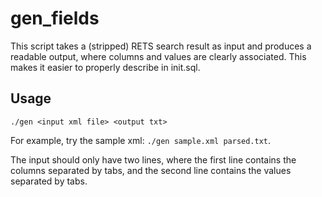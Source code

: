 # gen_fields
This script takes a (stripped) RETS search result as input and produces a
readable output, where columns and values are clearly associated. This makes it
easier to properly describe in init.sql.

## Usage
``./gen <input xml file> <output txt>``

For example, try the sample xml: ``./gen sample.xml parsed.txt``.

The input should only have two lines, where the first line contains the columns
separated by tabs, and the second line contains the values separated by tabs.
